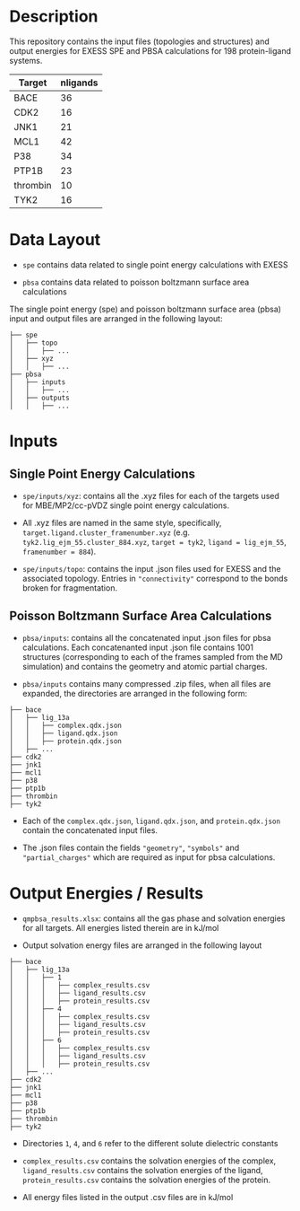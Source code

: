 # Description
This repository contains the input files (topologies and structures) and output energies for EXESS SPE and PBSA calculations for 198 protein-ligand systems. 

| Target   | nligands |
|----------|----------|
| BACE     | 36       |
| CDK2     | 16       |
| JNK1     | 21       |
| MCL1     | 42       |
| P38      | 34       |
| PTP1B    | 23       |
| thrombin | 10       |
| TYK2     | 16       |

# Data Layout
- `spe` contains data related to single point energy calculations with EXESS

- `pbsa` contains data related to poisson boltzmann surface area calculations

The single point energy (spe) and poisson boltzmann surface area (pbsa) input and output files are arranged in the following layout:
```
├── spe
│   ├── topo
│   │   ├── ...
│   ├── xyz
│   │   ├── ...
├── pbsa
│   ├── inputs
│   │   ├── ...
│   ├── outputs
│   │   ├── ...
```

# Inputs
## Single Point Energy Calculations
- `spe/inputs/xyz`: contains all the .xyz files for each of the targets used for MBE/MP2/cc-pVDZ single point energy calculations. 

- All .xyz files are named in the same style, specifically, `target.ligand.cluster_framenumber.xyz` (e.g. `tyk2.lig_ejm_55.cluster_884.xyz`, `target = tyk2`, `ligand = lig_ejm_55`, `framenumber = 884`).

- `spe/inputs/topo`: contains the input .json files used for EXESS and the associated topology. Entries in `"connectivity"` correspond to the bonds broken for fragmentation. 

## Poisson Boltzmann Surface Area Calculations
- `pbsa/inputs`: contains all the concatenated input .json files for pbsa calculations. Each concatenanted input .json file contains 1001 structures (corresponding to each of the frames sampled from the MD simulation) and contains the geometry and atomic partial charges.

- `pbsa/inputs` contains many compressed .zip files, when all files are expanded, the directories are arranged in the following form:
```
├── bace
│   ├── lig_13a 
│   │   ├── complex.qdx.json
│   │   ├── ligand.qdx.json
│   │   ├── protein.qdx.json
│   ├── ...
├── cdk2
├── jnk1
├── mcl1
├── p38
├── ptp1b
├── thrombin
├── tyk2
```

- Each of the `complex.qdx.json`, `ligand.qdx.json`, and `protein.qdx.json` contain the concatenated input files. 

- The .json files contain the fields `"geometry"`, `"symbols"` and `"partial_charges"` which are required as input for pbsa calculations.

# Output Energies / Results
- `qmpbsa_results.xlsx`: contains all the gas phase and solvation energies for all targets. All energies listed therein are in kJ/mol

- Output solvation energy files are arranged in the following layout

```
├── bace
│   ├── lig_13a
│   │   ├── 1
│   │   │   ├── complex_results.csv
│   │   │   ├── ligand_results.csv
│   │   │   ├── protein_results.csv
│   │   ├── 4
│   │   │   ├── complex_results.csv
│   │   │   ├── ligand_results.csv
│   │   │   ├── protein_results.csv
│   │   ├── 6
│   │   │   ├── complex_results.csv
│   │   │   ├── ligand_results.csv
│   │   │   ├── protein_results.csv
│   ├── ...
├── cdk2
├── jnk1
├── mcl1
├── p38
├── ptp1b
├── thrombin
├── tyk2
```
- Directories `1`, `4`, and `6` refer to the different solute dielectric constants
 
- `complex_results.csv` contains the solvation energies of the complex, `ligand_results.csv` contains the solvation energies of the ligand, `protein_results.csv` contains the solvation energies of the protein.

- All energy files listed in the output .csv files are in kJ/mol
